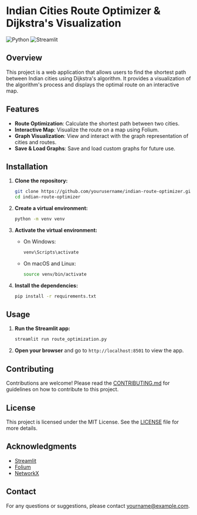# Indian Cities Route Optimizer & Dijkstra's Visualization

![Python](https://img.shields.io/badge/Python-3.12-blue)
![Streamlit](https://img.shields.io/badge/Streamlit-1.0.0-brightgreen)

## Overview

This project is a web application that allows users to find the shortest path between Indian cities using Dijkstra's algorithm. It provides a visualization of the algorithm's process and displays the optimal route on an interactive map.

## Features

- **Route Optimization**: Calculate the shortest path between two cities.
- **Interactive Map**: Visualize the route on a map using Folium.
- **Graph Visualization**: View and interact with the graph representation of cities and routes.
- **Save & Load Graphs**: Save and load custom graphs for future use.

## Installation

1. **Clone the repository:**

   ```bash
   git clone https://github.com/yourusername/indian-route-optimizer.git
   cd indian-route-optimizer
   ```

2. **Create a virtual environment:**

   ```bash
   python -m venv venv
   ```

3. **Activate the virtual environment:**

   - On Windows:

     ```bash
     venv\Scripts\activate
     ```

   - On macOS and Linux:

     ```bash
     source venv/bin/activate
     ```

4. **Install the dependencies:**

   ```bash
   pip install -r requirements.txt
   ```

## Usage

1. **Run the Streamlit app:**

   ```bash
   streamlit run route_optimization.py
   ```

2. **Open your browser** and go to `http://localhost:8501` to view the app.

## Contributing

Contributions are welcome! Please read the [CONTRIBUTING.md](CONTRIBUTING.md) for guidelines on how to contribute to this project.

## License

This project is licensed under the MIT License. See the [LICENSE](LICENSE) file for more details.

## Acknowledgments

- [Streamlit](https://streamlit.io/)
- [Folium](https://python-visualization.github.io/folium/)
- [NetworkX](https://networkx.org/)

## Contact

For any questions or suggestions, please contact [yourname@example.com](mailto:yourname@example.com).
